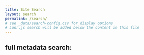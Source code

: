 ```yaml
---
title: Site Search
layout: search
permalink: /search/
# see _data/search-config.csv for display options
# Lunr.js search will be added below the content in this file
---
```


## full metadata search:
